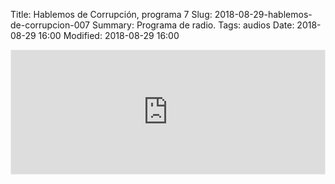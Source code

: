 Title: Hablemos de Corrupción, programa 7
Slug: 2018-08-29-hablemos-de-corrupcion-007
Summary: Programa de radio.
Tags: audios
Date: 2018-08-29 16:00
Modified: 2018-08-29 16:00


<iframe id='audio_34955904' frameborder='0' allowfullscreen='' scrolling='no' height='200' style='border:1px solid #EEE; box-sizing:border-box; width:100%;' src="https://mx.ivoox.com/es/player_ej_34955904_4_1.html?c1=ff6600"></iframe>
